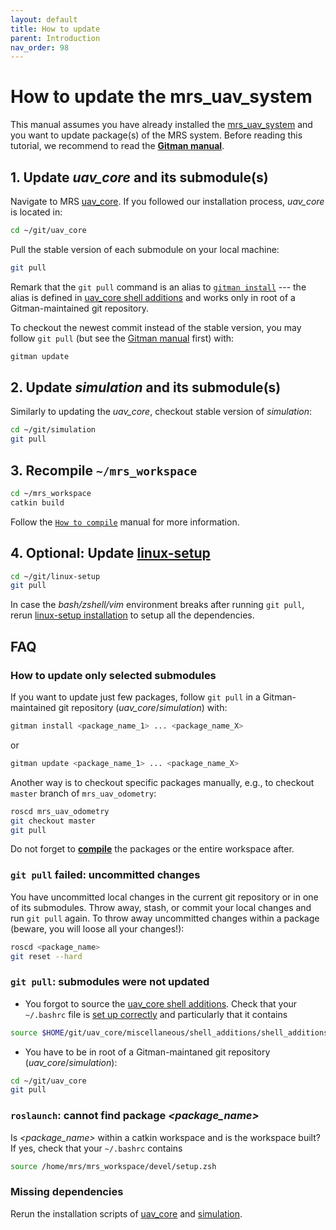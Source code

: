 ```yaml
---
layout: default
title: How to update
parent: Introduction
nav_order: 98
---
```


# How to update the mrs_uav_system

This manual assumes you have already installed the [mrs_uav_system](https://github.com/ctu-mrs/mrs_uav_system) and you want to update package(s) of the MRS system.
Before reading this tutorial, we recommend to read the [**Gitman manual**](https://ctu-mrs.github.io/docs/software/gitman.html).

## 1. Update *uav_core* and its submodule(s)

Navigate to MRS [uav_core](https://github.com/ctu-mrs/uav_core).
If you followed our installation process, *uav_core* is located in:
```bash
cd ~/git/uav_core
```

Pull the stable version of each submodule on your local machine:
```bash
git pull
```
Remark that the `git pull` command is an alias to [`gitman install`](https://ctu-mrs.github.io/docs/software/gitman.html) --- the alias is defined in [uav_core shell additions](https://github.com/ctu-mrs/uav_core/blob/master/miscellaneous/shell_additions/shell_additions.sh) and works only in root of a Gitman-maintained git repository.

To checkout the newest commit instead of the stable version, you may follow `git pull` (but see the [Gitman manual](https://ctu-mrs.github.io/docs/software/gitman.html) first) with:
```bash
gitman update
```

## 2. Update *simulation* and its submodule(s)
Similarly to updating the *uav_core*, checkout stable version of *simulation*:
```bash
cd ~/git/simulation
git pull
```

## 3. Recompile `~/mrs_workspace`
```bash
cd ~/mrs_workspace
catkin build
```
Follow the [`How to compile`](https://ctu-mrs.github.io/docs/introduction/how_to_compile.html) manual for more information.

## 4. Optional: Update [linux-setup](https://github.com/klaxalk/linux-setup)
```bash
cd ~/git/linux-setup
git pull
```
In case the *bash/zshell/vim* environment breaks after running `git pull`, rerun [linux-setup installation](https://github.com/klaxalk/linux-setup/blob/master/install.sh) to setup all the dependencies.

## FAQ

### How to update only selected submodules

If you want to update just few packages, follow `git pull` in a Gitman-maintained git repository (*uav_core*/*simulation*) with:
```bash
gitman install <package_name_1> ... <package_name_X>
```
or
```bash
gitman update <package_name_1> ... <package_name_X>
```

Another way is to checkout specific packages manually, e.g., to checkout `master` branch of `mrs_uav_odometry`:
```bash
roscd mrs_uav_odometry
git checkout master
git pull
```

Do not forget to [**compile**](https://ctu-mrs.github.io/docs/introduction/how_to_compile.html) the packages or the entire workspace after. 

### `git pull` failed: uncommitted changes

You have uncommitted local changes in the current git repository or in one of its submodules.
Throw away, stash, or commit your local changes and run `git pull` again.
To throw away uncommitted changes within a package (beware, you will loose all your changes!):
```bash
roscd <package_name>
git reset --hard
```

### `git pull`: submodules were not updated

- You forgot to source the [uav_core shell additions](https://github.com/ctu-mrs/uav_core/blob/master/miscellaneous/shell_additions/shell_additions.sh).
Check that your `~/.bashrc` file is [set up correctly](https://github.com/ctu-mrs/uav_core) and particularly that it contains 
```bash
source $HOME/git/uav_core/miscellaneous/shell_additions/shell_additions.sh
```
- You have to be in root of a Gitman-maintaned git repository (*uav_core*/*simulation*):
```bash
cd ~/git/uav_core
git pull
```

### `roslaunch`: cannot find package *\<package_name\>*
Is *\<package_name\>* within a catkin workspace and is the workspace built?
If yes, check that your `~/.bashrc` contains
```bash
source /home/mrs/mrs_workspace/devel/setup.zsh
```

### Missing dependencies
Rerun the installation scripts of [uav_core](https://github.com/ctu-mrs/uav_core/blob/master/installation/install.sh) and [simulation](https://github.com/ctu-mrs/simulation/blob/master/installation/install.sh).
